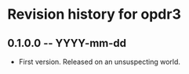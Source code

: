 # Revision history for opdr3

## 0.1.0.0 -- YYYY-mm-dd

* First version. Released on an unsuspecting world.

